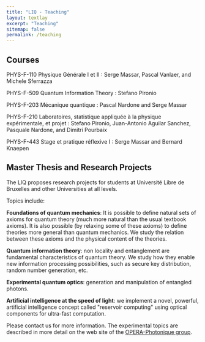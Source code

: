 ```yaml
---
title: "LIQ - Teaching"
layout: textlay
excerpt: "Teaching"
sitemap: false
permalink: /teaching
---
```


## Courses

PHYS-F-110 Physique Générale I et II
: Serge Massar, Pascal Vanlaer, and Michele Sferrazza

PHYS-F-509 Quantum Information Theory
: Stefano Pironio

PHYS-F-203 Mécanique quantique
: Pascal Nardone and Serge Massar

PHYS-F-210 Laboratoires, statistique appliquée à la physique expérimentale, et projet
: Stefano Pironio, Juan-Antonio Aguilar Sanchez, Pasquale Nardone, and Dimitri Pourbaix

PHYS-F-443 Stage et pratique réflexive I
: Serge Massar and Bernard Knaepen



## Master Thesis and Research Projects

The LIQ proposes research projects for students at Université Libre de Bruxelles and other Universities at all levels.

Topics include:

**Foundations of quantum mechanics**: It is possible to define natural sets of axioms for quantum theory (much more natural than the usual textbook axioms). It is also possible (by relaxing some of these axioms) to define theories more general than quantum mechanics. We study the relation between these axioms and the physical content of the theories.

**Quantum information theory**: non locality and entanglement are fundamental characteristics of quantum theory. We study how they enable new information processing possibilities, such as secure key distribution, random number generation, etc.

**Experimental quantum optics**: generation and manipulation of entangled photons.

**Artificial intelligence at the speed of light**: we implement a novel, powerful, artificial intelligence concept called "reservoir computing" using optical components for ultra-fast computation.

Please contact us for more information. The experimental topics are described in more detail on the web site of the [OPERA-Photonique group](https://opera.ulb.ac.be/opera/-Memoires-de-fin-d-etudes-?lang=fr).
